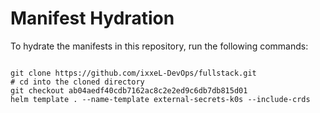 
# Manifest Hydration

To hydrate the manifests in this repository, run the following commands:

```shell

git clone https://github.com/ixxeL-DevOps/fullstack.git
# cd into the cloned directory
git checkout ab04aedf40cdb7162ac8c2e2ed9c6db7db815d01
helm template . --name-template external-secrets-k0s --include-crds
```